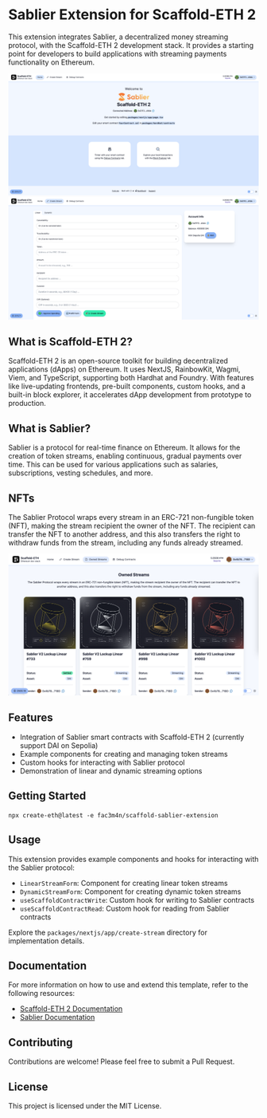 # Sablier Extension for Scaffold-ETH 2

This extension integrates Sablier, a decentralized money streaming protocol, with the Scaffold-ETH 2 development stack. It provides a starting point for developers to build applications with streaming payments functionality on Ethereum.

![screenshot1](screenshot1.png)
![screenshot2](screenshot2.png)

## What is Scaffold-ETH 2?

Scaffold-ETH 2 is an open-source toolkit for building decentralized applications (dApps) on Ethereum. It uses NextJS, RainbowKit, Wagmi, Viem, and TypeScript, supporting both Hardhat and Foundry. With features like live-updating frontends, pre-built components, custom hooks, and a built-in block explorer, it accelerates dApp development from prototype to production.

## What is Sablier?

Sablier is a protocol for real-time finance on Ethereum. It allows for the creation of token streams, enabling continuous, gradual payments over time. This can be used for various applications such as salaries, subscriptions, vesting schedules, and more.

## NFTs

The Sablier Protocol wraps every stream in an ERC-721 non-fungible token (NFT), making the stream recipient the owner of the NFT. The recipient can transfer the NFT to another address, and this also transfers the right to withdraw funds from the stream, including any funds already streamed.

![nfts](nfts.png)

## Features

- Integration of Sablier smart contracts with Scaffold-ETH 2 (currently support DAI on Sepolia)
- Example components for creating and managing token streams
- Custom hooks for interacting with Sablier protocol
- Demonstration of linear and dynamic streaming options

## Getting Started

   ```
   npx create-eth@latest -e fac3m4n/scaffold-sablier-extension
   ```

## Usage

This extension provides example components and hooks for interacting with the Sablier protocol:

- `LinearStreamForm`: Component for creating linear token streams
- `DynamicStreamForm`: Component for creating dynamic token streams
- `useScaffoldContractWrite`: Custom hook for writing to Sablier contracts
- `useScaffoldContractRead`: Custom hook for reading from Sablier contracts

Explore the `packages/nextjs/app/create-stream` directory for implementation details.

## Documentation

For more information on how to use and extend this template, refer to the following resources:

- [Scaffold-ETH 2 Documentation](https://docs.scaffoldeth.io/)
- [Sablier Documentation](https://docs.sablier.com/)

## Contributing

Contributions are welcome! Please feel free to submit a Pull Request.

## License

This project is licensed under the MIT License.
